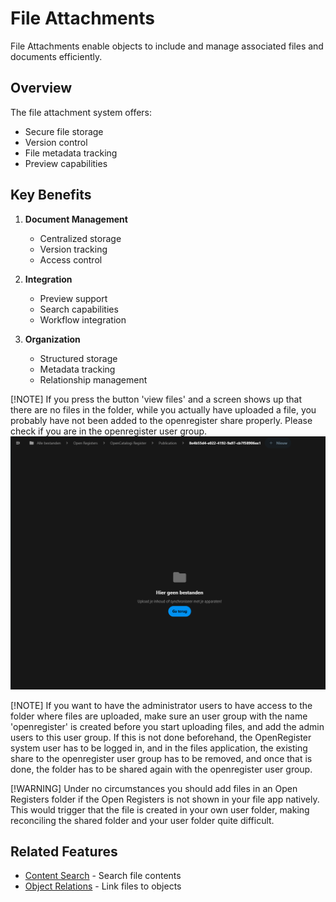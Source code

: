 # File Attachments

File Attachments enable objects to include and manage associated files and documents efficiently.

## Overview

The file attachment system offers:
- Secure file storage
- Version control
- File metadata tracking
- Preview capabilities

## Key Benefits

1. **Document Management**
   - Centralized storage
   - Version tracking
   - Access control

2. **Integration**
   - Preview support
   - Search capabilities
   - Workflow integration

3. **Organization**
   - Structured storage
   - Metadata tracking
   - Relationship management

[!NOTE] 
If you press the button 'view files' and a screen shows up that there are no files in the folder, while you actually have uploaded a file, you probably have not been added to the openregister share properly. Please check if you are in the openregister user group.
![img.png](images/no-files.png)

[!NOTE]
If you want to have the administrator users to have access to the folder where files are uploaded, make sure an user group with the name 'openregister' is created before you start uploading files, and add the admin users to this user group. If this is not done beforehand, the OpenRegister system user has to be logged in, and in the files application, the existing share to the openregister user group has to be removed, and once that is done, the folder has to be shared again with the openregister user group.

[!WARNING]
Under no circumstances you should add files in an Open Registers folder if the Open Registers is not shown in your file app natively. This would trigger that the file is created in your own user folder, making reconciling the shared folder and your user folder quite difficult.
## Related Features

- [Content Search](content-search.md) - Search file contents
- [Object Relations](object-relations.md) - Link files to objects 
